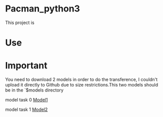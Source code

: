 # Pacman_python3
This project is 




# Use




# Important
You need to download 2 models in order to do the transference, I couldn't upload it directly to Github due to size restrictions.This two models should be in the
`$models 
directory

model task 0 [Model1](https://drive.google.com/file/d/14ObAYHNWIO9jS1yfnY1-CiyqgzosmCV2/view?usp=sharing)

model task 1 [Model2](https://drive.google.com/file/d/1QifvqTpnngVA6eyU147BaSQS6jp4SKHo/view?usp=sharing)










